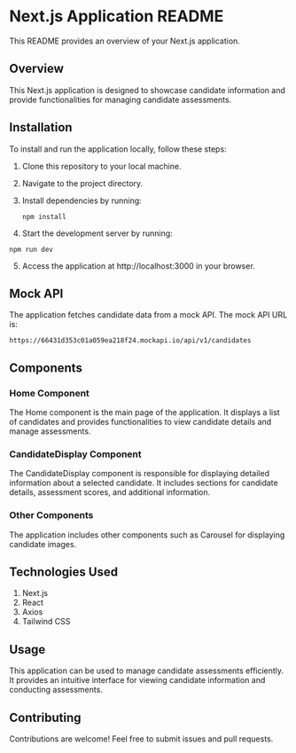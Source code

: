 # Next.js Application README

This README provides an overview of your Next.js application.

## Overview

This Next.js application is designed to showcase candidate information and provide functionalities for managing candidate assessments.

## Installation

To install and run the application locally, follow these steps:

1. Clone this repository to your local machine.
2. Navigate to the project directory.
3. Install dependencies by running:

   ```
   npm install
   ```
4. Start the development server by running:

  ```
  npm run dev
  ```

5. Access the application at http://localhost:3000 in your browser.

## Mock API

The application fetches candidate data from a mock API. The mock API URL is:

```
https://66431d353c01a059ea218f24.mockapi.io/api/v1/candidates
```


## Components

### Home Component
The Home component is the main page of the application. It displays a list of candidates and provides functionalities to view candidate details and manage assessments.

### CandidateDisplay Component
The CandidateDisplay component is responsible for displaying detailed information about a selected candidate. It includes sections for candidate details, assessment scores, and additional information.

### Other Components

The application includes other components such as Carousel for displaying candidate images.

## Technologies Used

1. Next.js
2. React
3. Axios
4. Tailwind CSS

## Usage

This application can be used to manage candidate assessments efficiently. It provides an intuitive interface for viewing candidate information and conducting assessments.

## Contributing

Contributions are welcome! Feel free to submit issues and pull requests.
